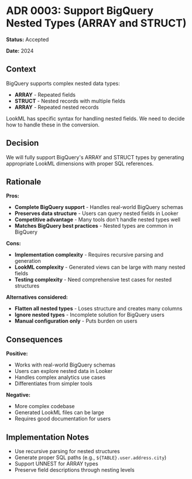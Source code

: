 # ADR 0003: Support BigQuery Nested Types (ARRAY and STRUCT)

**Status:** Accepted

**Date:** 2024

## Context

BigQuery supports complex nested data types:
- **ARRAY** - Repeated fields
- **STRUCT** - Nested records with multiple fields
- **ARRAY<STRUCT>** - Repeated nested records

LookML has specific syntax for handling nested fields. We need to decide how to handle these in the conversion.

## Decision

We will fully support BigQuery's ARRAY and STRUCT types by generating appropriate LookML dimensions with proper SQL references.

## Rationale

**Pros:**
- **Complete BigQuery support** - Handles real-world BigQuery schemas
- **Preserves data structure** - Users can query nested fields in Looker
- **Competitive advantage** - Many tools don't handle nested types well
- **Matches BigQuery best practices** - Nested types are common in BigQuery

**Cons:**
- **Implementation complexity** - Requires recursive parsing and generation
- **LookML complexity** - Generated views can be large with many nested fields
- **Testing complexity** - Need comprehensive test cases for nested structures

**Alternatives considered:**
- **Flatten all nested types** - Loses structure and creates many columns
- **Ignore nested types** - Incomplete solution for BigQuery users
- **Manual configuration only** - Puts burden on users

## Consequences

**Positive:**
- Works with real-world BigQuery schemas
- Users can explore nested data in Looker
- Handles complex analytics use cases
- Differentiates from simpler tools

**Negative:**
- More complex codebase
- Generated LookML files can be large
- Requires good documentation for users

## Implementation Notes

- Use recursive parsing for nested structures
- Generate proper SQL paths (e.g., `${TABLE}.user.address.city`)
- Support UNNEST for ARRAY types
- Preserve field descriptions through nesting levels
